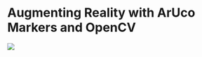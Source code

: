 # Augmenting Reality with ArUco Markers and OpenCV
<p align="left">
  <img src="doc/demo.gif">
</p>
